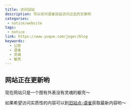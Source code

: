 ```yaml
---
title: 访问旧站
description: 可以访问语雀旧站访问过去的文章哟
categories:
 - notice/website
tags:
 - notice
link: https://www.yuque.com/joger/blog
keywords:
  - 公告
  - 语雀
  - 灵魂
  - 躯壳
---
```


## 网站正在更新哟

现在网站只是一个图有外表没有灵魂的躯壳～

如果希望访问实质性的内容可以到[旧站点-语雀](https://www.yuque.com/joger/blog)获取最新内容哟～
